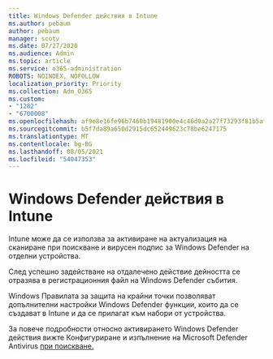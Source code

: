 ```yaml
---
title: Windows Defender действия в Intune
ms.author: pebaum
author: pebaum
manager: scotv
ms.date: 07/27/2020
ms.audience: Admin
ms.topic: article
ms.service: o365-administration
ROBOTS: NOINDEX, NOFOLLOW
localization_priority: Priority
ms.collection: Adm_O365
ms.custom:
- "1282"
- "6700008"
ms.openlocfilehash: af9e8e16fe96b7460b19481900e4c46d0a2a27f73293f81b5af86131af40287a
ms.sourcegitcommit: b5f7da89a650d2915dc652449623c78be6247175
ms.translationtype: MT
ms.contentlocale: bg-BG
ms.lasthandoff: 08/05/2021
ms.locfileid: "54047353"
---
```

# <a name="windows-defender-actions-in-intune"></a>Windows Defender действия в Intune

Intune може да се използва за активиране на актуализация на сканиране при поискване и вирусен подпис за Windows Defender на отделни устройства.

След успешно задействане на отдалечено действие дейността се отразява в регистрационния файл на Windows Defender събития.

Windows Правилата за защита на крайни точки позволяват допълнителни настройки Windows Defender функции, които да се създават в Intune и да се прилагат към набори от устройства.

За повече подробности относно активирането Windows Defender действия вижте Конфигуриране и изпълнение на Microsoft Defender Antivirus [при поискване.](https://docs.microsoft.com/windows/security/threat-protection/windows-defender-antivirus/run-scan-windows-defender-antivirus)